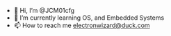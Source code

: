 - 👋 Hi, I’m @JCM01cfg
- 🌱 I’m currently learning OS, and Embedded Systems
- 📫 How to reach me electronwizard@duck.com

<!---
JCM01cfg/JCM01cfg is a ✨ special ✨ repository because its `README.md` (this file) appears on your GitHub profile.
You can click the Preview link to take a look at your changes.
--->
